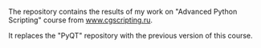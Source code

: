 The repository contains the results of my work on "Advanced Python Scripting" course from www.cgscripting.ru.

It replaces the "PyQT" repository with the previous version of this course.


